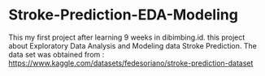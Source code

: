 # Stroke-Prediction-EDA-Modeling

This my first project after learning 9 weeks in dibimbing.id. this project about Exploratory Data Analysis and Modeling data Stroke Prediction. The data set was obtained from : https://www.kaggle.com/datasets/fedesoriano/stroke-prediction-dataset
